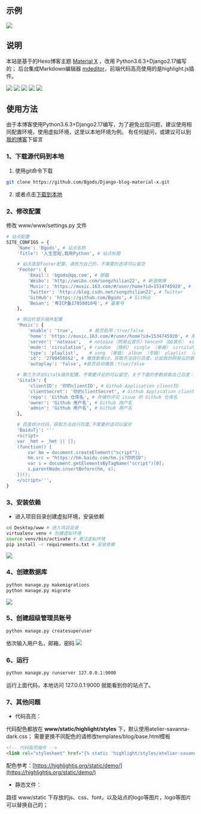 ﻿## 示例
[![](https://img.shields.io/badge/我的个人博客-http://bgods.cn/-green.svg)](http://bgods.cn/)


## 说明

本站是基于的Hexo博客主题 [Material X](https://xaoxuu.com/projects/#Material-X) ，改用 Python3.6.3+Django2.17编写的；
后台集成Markdown编辑器 [mdeditor](https://pandao.github.io/editor.md/)，前端代码高亮使用的是highlight.js插件。

[![](doc/index.png)](doc/index.png)
[![](doc/blog.png)](doc/blog.png)
[![](doc/blog_admin.png)](doc/blog_admin.png)
[![](doc/admin-post-add.png)](doc/admin-post-add.png)
[![](doc/admin-post-view.png)](doc/admin-post-view.png)


## 使用方法

由于本博客使用Python3.6.3+Django2.17编写，为了避免出现问题，建议使用相同配置环境，使用虚拟环境，这里以本地环境为例。
有任何疑问，或建议可以到[我的博客](http://bgods.cn/)下留言

### 1、下载源代码到本地

1. 使用git命令下载
```bash
git clone https://github.com/Bgods/Django-blog-material-x.git
```
2. 或者点击[下载到本地](https://github.com/Bgods/Django-blog-material-x/archive/master.zip)

### 2、修改配置

修改 www/www/settings.py 文件
```python
# 站点配置
SITE_CONFIGS = {
    'Name': 'Bgods', # 站点名称
    'Title': '人生苦短,我用Python', # 站点标题

    # 站点底部footer配置，请改为自己的，不需要的选项可以留空
    'Footer': {
        'Email': 'bgods@qq.com', # 邮箱
        'Weibo': 'http://weibo.com/songzhilian22', # 新浪微博
        'Music': 'https://music.163.com/#/user/home?id=1534745920', # 音乐地址
        'Twitter': 'http://blog.csdn.net/songzhilian22', # Twitter
        'GitHub': 'https://github.com/Bgods', # GitHub
        'Beian': '粤ICP备17050010号', # 备案号
    },

    # 侧边栏音乐插件配置
    'Music': {
        'enable': 'true',      # 是否启用：true/false
        'home': 'https://music.163.com/#/user/home?id=1534745920', # 用户主页，点击会跳转到你的主页
        'server': 'netease',   # netease（网易云音乐）tencent（QQ音乐） xiami（虾米） kugou（酷狗）
        'mode': 'circulation', # random （随机） single （单曲） circulation （列表循环） order （列表）
        'type': 'playlist',    # song （单曲） album （专辑） playlist （歌单） search （搜索）
        'id': '2700450552', # 播放歌单id，获取方法自行百度。比如我的网易云的歌单id就是链接后面的id，https://music.163.com/#/playlist?id=2700450552
        'autoplay': 'false', #是否自动播放：true/false

    # 第三方评论Gitalk插件配置，不需要评论的可以留空，关于下面的参数获取自己百度：(参考链接:https://www.jianshu.com/p/78c64d07124d)
    'Gitalk': {
        'clientID': '你的clientID', # Github Application clientID
        'clientSecret': '你的clientSecret', # Github Application clientSecret
        'repo': 'Github 仓库名', # 存储你评论 issue 的 Github 仓库名
        'owner': 'Github 用户名', # Github 用户名
        'admin': 'Github 用户名', # Github 用户名
    },

    # 百度统计代码，获取方法自行百度,不需要的话可以留空
    'BaiduTj': '''
    <script>
    var _hmt = _hmt || [];
    (function() {
        var hm = document.createElement("script");
        hm.src = "https://hm.baidu.com/hm.js?你的ID";
        var s = document.getElementsByTagName("script")[0];
        s.parentNode.insertBefore(hm, s);
    })();
    </script>''',
}
```
### 3、安装依赖

- 进入项目目录创建虚拟环境，安装依赖
```bash
cd Desktop/www # 进入项目目录
virtualenv venv # 创建虚拟环境
source venv/bin/activate # 激活虚拟环境
pip install -r requirements.txt # 安装依赖
```
[![](doc/install-packages.png)](doc/install-packages.png)

### 4、创建数据库

```bash
python manage.py makemigrations
python manage.py migrate
```
[![](doc/create-database.png)](doc/create-database.png)

### 5、创建超级管理员账号

```bash
python manage.py createsuperuser
```
依次输入用户名，邮箱，密码
[![](doc/create-admin-user.png)](doc/create-admin-user.png)

### 6、运行
```bash
python manage.py runserver 127.0.0.1:9000
```
运行上面代码，本地访问 127.0.0.1:9000 就能看到你的站点了。

### 7、其他问题


- 代码高亮：

代码配色都放在 **www/static/highlight/styles** 下，默认使用atelier-savanna-dark.css；
需要更换不同配色的请修改templates/blog/base.html模板
```html
<!-- 代码高亮插件 -->
<link rel="stylesheet" href="{% static 'highlight/styles/atelier-savanna-dark.css' %}">
```
配色参考：[https://highlightjs.org/static/demo/](https://highlightjs.org/static/demo/)

- 静态文件：

路径 www/static 下存放的js、css、font，以及站点的logo等图片，logo等图片可以替换自己的；


